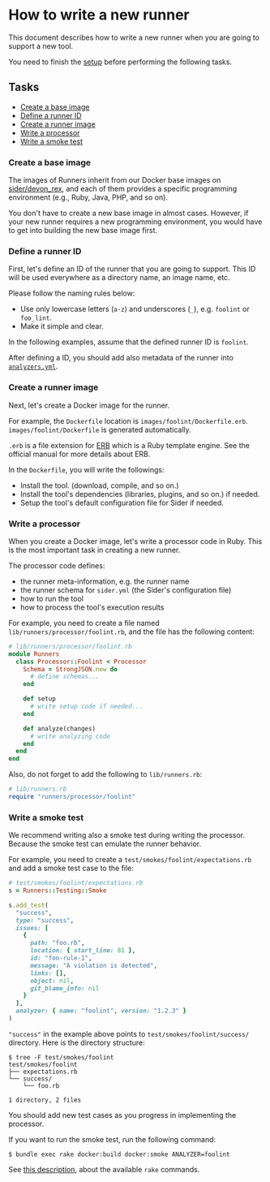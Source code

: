 # How to write a new runner

This document describes how to write a new runner when you are going to support a new tool.

You need to finish the [setup](../README.md#setup) before performing the following tasks.

## Tasks

- [Create a base image](#create-a-base-image)
- [Define a runner ID](#define-a-runner-id)
- [Create a runner image](#create-a-runner-image)
- [Write a processor](#write-a-processor)
- [Write a smoke test](#write-a-smoke-test)

### Create a base image

The images of Runners inherit from our Docker base images on [sider/devon_rex](https://github.com/sider/devon_rex),
and each of them provides a specific programming environment (e.g., Ruby, Java, PHP, and so on).

You don't have to create a new base image in almost cases.
However, if your new runner requires a new programming environment,
you would have to get into building the new base image first.

### Define a runner ID

First, let's define an ID of the runner that you are going to support.
This ID will be used everywhere as a directory name, an image name, etc.

Please follow the naming rules below:

- Use only lowercase letters (`a-z`) and underscores (`_`), e.g. `foolint` or `foo_lint`.
- Make it simple and clear.

In the following examples, assume that the defined runner ID is `foolint`.

After defining a ID, you should add also metadata of the runner into [`analyzers.yml`](../analyzers.yml).

### Create a runner image

Next, let's create a Docker image for the runner.

For example, the `Dockerfile` location is `images/foolint/Dockerfile.erb`.
`images/foolint/Dockerfile` is generated automatically.

`.erb` is a file extension for [ERB](https://en.wikipedia.org/wiki/ERuby) which is a Ruby template engine.
See the official manual for more details about ERB.

In the `Dockerfile`, you will write the followings:

- Install the tool. (download, compile, and so on.)
- Install the tool's dependencies (libraries, plugins, and so on.) if needed.
- Setup the tool's default configuration file for Sider if needed.

### Write a processor

When you create a Docker image, let's write a processor code in Ruby.
This is the most important task in creating a new runner.

The processor code defines:

- the runner meta-information, e.g. the runner name
- the runner schema for `sider.yml` (the Sider's configuration file)
- how to run the tool
- how to process the tool's execution results

For example, you need to create a file named `lib/runners/processor/foolint.rb`,
and the file has the following content:

```ruby
# lib/runners/processor/foolint.rb
module Runners
  class Processor::Foolint < Processor
    Schema = StrongJSON.new do
      # define schemas...
    end

    def setup
      # write setup code if needed...
    end

    def analyze(changes)
      # write analyzing code
    end
  end
end
```

Also, do not forget to add the following to `lib/runners.rb`:

```ruby
# lib/runners.rb
require "runners/processor/foolint"
```

### Write a smoke test

We recommend writing also a smoke test during writing the processor.
Because the smoke test can emulate the runner behavior.

For example, you need to create a `test/smokes/foolint/expectations.rb` and add a smoke test case to the file:

```ruby
# test/smokes/foolint/expectations.rb
s = Runners::Testing::Smoke

s.add_test(
  "success",
  type: "success",
  issues: [
    {
      path: "foo.rb",
      location: { start_line: 81 },
      id: "foo-rule-1",
      message: "A violation is detected",
      links: [],
      object: nil,
      git_blame_info: nil
    }
  ],
  analyzer: { name: "foolint", version: "1.2.3" }
)
```

`"success"` in the example above points to `test/smokes/foolint/success/` directory.
Here is the directory structure:

```shell
$ tree -F test/smokes/foolint
test/smokes/foolint
├── expectations.rb
└── success/
    └── foo.rb

1 directory, 2 files
```

You should add new test cases as you progress in implementing the processor.

If you want to run the smoke test, run the following command:

```shell
$ bundle exec rake docker:build docker:smoke ANALYZER=foolint
```

See [this description](../README.md#testing), about the available `rake` commands.
